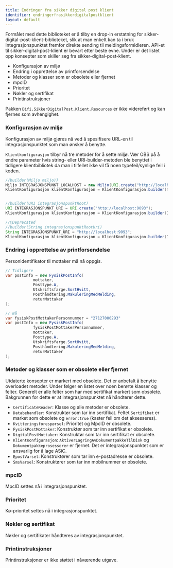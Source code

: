 ```yaml
---
title: Endringer fra sikker digital post klient
identifier: endringerfrasikkerdigitalpostklient
layout: default
---
```



Formålet med dette biblioteket er å tilby en drop-in erstatning for sikker-digital-post-klient-biblioteket, slik at man enkelt kan ta i bruk Integrasjonspunktet fremfor direkte sending til meldingsformidleren.
API-et til sikker-digital-post-klient er bevart etter beste evne. Under er det listet opp konsepter som skiller seg fra sikker-digital-post-klient.


- Konfigurasjon av miljø
- Endring i opprettelse av printforsendelse
- Metoder og klasser som er obsolete eller fjernet 
- mpcID
- Prioritet
- Nøkler og sertifikat 
- Printinstruksjoner


Pakken `Difi.SikkerDigitalPost.Klient.Resources` er ikke videreført og kan fjernes som avhengighet.


### Konfigurasjon av miljø
Konfigurasjon av miljø gjøres nå ved å spesifisere URL-en til integrasjonspunktet som man ønsker å benytte.

`Klientkonfigurasjon` tilbyr nå tre metoder for å sette miljø. Vær OBS på å endre parameter hvis string- eller URI-builder-metoden ble benyttet i tidligere klientbibliotek da man i tilfellet ikke vil få noen typefeil/synlige feil i koden. 

```java
//builder(Miljo miljo)}
Miljo INTEGRASJONSPUNKT_LOCALHOST = new Miljo(URI.create("http://localhost:9093"));
KlientKonfigurasjon klientKonfigurasjon = KlientKonfigurasjon.builder(miljo).build();


//builder(URI integrasjonspunktRoot)
URI INTEGRASJONSPUNKT_URI = URI.create("http://localhost:9093");
KlientKonfigurasjon klientKonfigurasjon = KlientKonfigurasjon.builder(INTEGRASJONSPUNKT_URI).build();

//@Deprecated
//builder(String integrasjonspunktRootUri)
String INTEGRASJONSPUNKT_URI = "http://localhost:9093";
KlientKonfigurasjon klientKonfigurasjon = KlientKonfigurasjon.builder(INTEGRASJONSPUNKT_URI).build();
```    

### Endring i opprettelse av printforsendelse

Personidentifikator til mottaker må nå oppgis.

```java
// Tidligere
var postInfo = new FysiskPostInfo(
            mottaker, 
            Posttype.A, 
            Utskriftsfarge.SortHvitt, 
            Posthåndtering.MakuleringMedMelding, 
            returMottaker
);

// Nå   
var fysiskPostMottakerPersonnummer = "27127000293"
var postInfo = new FysiskPostInfo(
            fysiskPostMottakerPersonnummer,
            mottaker, 
            Posttype.A, 
            Utskriftsfarge.SortHvitt, 
            Posthåndtering.MakuleringMedMelding, 
            returMottaker
);
```

### Metoder og klasser som er obsolete eller fjernet
Utdaterte konsepter er markert med obsolete. Det er anbefalt å benytte overloadet metoder. Under følger en listet over noen berørte klasser og felter.
Generelt er alle felter som har med sertifikat markert som obsolete. Bakgrunnen for dette er at integrasjonspunktet nå håndterer dette.

- `CertificateReader`: Klasse og alle metoder er obsolete.
- `Databehandler`: Konstruktør som tar inn sertifikat. Feltet `Sertifikat` er market som obsolete og `error:true` (kaster feil om det aksesseres).
- `Kvitteringsforespørsel`: Prioritet og MpcID er obsolete.
- `FysiskPostMottaker`: Konstruktør som tar inn sertifikat er obsolete.
- `DigitalPostMottaker`: Konstruktør som tar inn sertifikat er obsolete.
- `KlientKonfigurasjon`: `AktiverLagringAvDokumentpakkeTilDisk` og `Dokumentpakkeprosessorer` er fjernet. Det er integrasjonspunktet som er ansvarlig for å lage ASiC.
- `EpostVarsel`: Konstruktører som tar inn e-postadresse er obsolete.
- `SmsVarsel`: Konstruktører som tar inn mobilnummer er obsolete.
 

### mpcID
MpcID settes nå i integrasjonspunktet.

### Prioritet
Kø-prioritet settes nå i integrasjonspunktet.

### Nøkler og sertifikat
Nøkler og sertifikater håndteres av integrasjonspunktet.


### Printinstruksjoner
Printinstruksjoner er ikke støttet i nåværende utgave.


